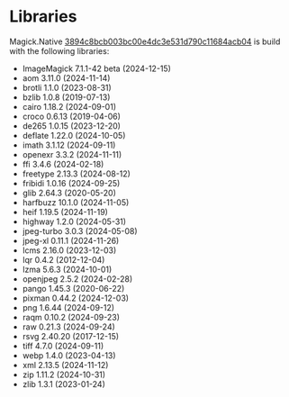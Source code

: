 # Libraries
Magick.Native [3894c8bcb003bc00e4dc3e531d790c11684acb04](https://github.com/dlemstra/Magick.Native/commit/3894c8bcb003bc00e4dc3e531d790c11684acb04) is build with the following libraries:

- ImageMagick 7.1.1-42 beta (2024-12-15)
- aom 3.11.0 (2024-11-14)
- brotli 1.1.0 (2023-08-31)
- bzlib 1.0.8 (2019-07-13)
- cairo 1.18.2 (2024-09-01)
- croco 0.6.13 (2019-04-06)
- de265 1.0.15 (2023-12-20)
- deflate 1.22.0 (2024-10-05)
- imath 3.1.12 (2024-09-11)
- openexr 3.3.2 (2024-11-11)
- ffi 3.4.6 (2024-02-18)
- freetype 2.13.3 (2024-08-12)
- fribidi 1.0.16 (2024-09-25)
- glib 2.64.3 (2020-05-20)
- harfbuzz 10.1.0 (2024-11-05)
- heif 1.19.5 (2024-11-19)
- highway 1.2.0 (2024-05-31)
- jpeg-turbo 3.0.3 (2024-05-08)
- jpeg-xl 0.11.1 (2024-11-26)
- lcms 2.16.0 (2023-12-03)
- lqr 0.4.2 (2012-12-04)
- lzma 5.6.3 (2024-10-01)
- openjpeg 2.5.2 (2024-02-28)
- pango 1.45.3 (2020-06-22)
- pixman 0.44.2 (2024-12-03)
- png 1.6.44 (2024-09-12)
- raqm 0.10.2 (2024-09-23)
- raw 0.21.3 (2024-09-24)
- rsvg 2.40.20 (2017-12-15)
- tiff 4.7.0 (2024-09-11)
- webp 1.4.0 (2023-04-13)
- xml 2.13.5 (2024-11-12)
- zip 1.11.2 (2024-10-31)
- zlib 1.3.1 (2023-01-24)
